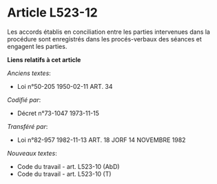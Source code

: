 # Article L523-12

Les accords établis en conciliation entre les parties intervenues dans la procédure sont enregistrés dans les procés-verbaux
des séances et engagent les parties.

**Liens relatifs à cet article**

_Anciens textes_:

  - Loi n°50-205 1950-02-11 ART. 34

_Codifié par_:

  - Décret n°73-1047 1973-11-15

_Transféré par_:

  - Loi n°82-957 1982-11-13 ART. 18 JORF 14 NOVEMBRE 1982

_Nouveaux textes_:

  - Code du travail - art. L523-10 (AbD)
  - Code du travail - art. L523-10 (T)

